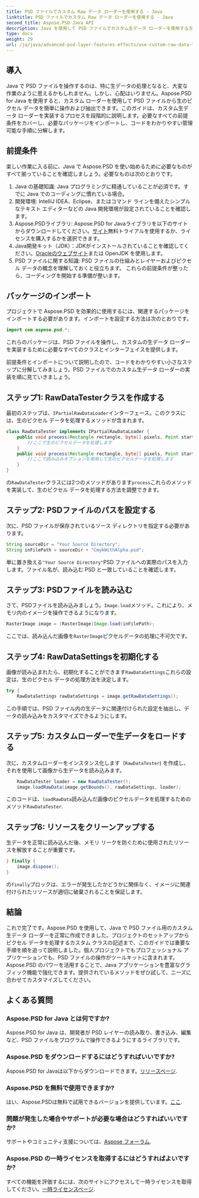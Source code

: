```yaml
---
title: PSD ファイルでカスタム Raw データ ローダーを使用する - Java
linktitle: PSD ファイルでカスタム Raw データ ローダーを使用する - Java
second_title: Aspose.PSD Java API
description: Java を使用して PSD ファイルでカスタム生データ ローダーを使用する方法を学びます。このステップ バイ ステップ ガイドでは、セットアップからリソースのクリーンアップまですべてをカバーしています。
type: docs
weight: 29
url: /ja/java/advanced-psd-layer-features-effects/use-custom-raw-data-loader-psd-files/
---
```

## 導入
Java で PSD ファイルを操作するのは、特に生データの処理となると、大変な作業のように思えるかもしれません。しかし、心配はいりません。Aspose.PSD for Java を使用すると、カスタム ローダーを使用して PSD ファイルから生のピクセル データを簡単に操作および抽出できます。このガイドは、カスタム生データ ローダーを実装するプロセスを段階的に説明します。必要なすべての前提条件をカバーし、必要なパッケージをインポートし、コードをわかりやすい管理可能な手順に分解します。
## 前提条件
楽しい作業に入る前に、Java で Aspose.PSD を使い始めるために必要なものがすべて揃っていることを確認しましょう。必要なものは次のとおりです。
1. Java の基礎知識: Java プログラミングに精通していることが必須です。すでに Java でのコーディングに慣れている場合。
2. 開発環境: IntelliJ IDEA、Eclipse、またはコマンド ラインを備えたシンプルなテキスト エディターなどの Java 開発環境が設定されていることを確認します。
3.  Aspose.PSDライブラリ: Aspose.PSD for Javaライブラリを以下のサイトからダウンロードしてください。[サイト](https://releases.aspose.com/psd/java/)無料トライアルを使用するか、ライセンスを購入するかを選択できます。
4. Java開発キット（JDK）：JDKがインストールされていることを確認してください。[Oracleのウェブサイト](https://www.oracle.com/java/technologies/javase-jdk11-downloads.html)または OpenJDK を使用します。
5. PSD ファイルに関する知識: PSD ファイルの仕組みとレイヤーおよびピクセル データの概念を理解しておくと役立ちます。
これらの前提条件が整ったら、コーディングを開始する準備が整います。

## パッケージのインポート
プロジェクトで Aspose.PSD を効果的に使用するには、関連するパッケージをインポートする必要があります。インポートを設定する方法は次のとおりです。
```java
import com.aspose.psd.*;
```
これらのパッケージは、PSD ファイルを操作し、カスタムの生データ ローダーを実装するために必要なすべてのクラスとインターフェイスを提供します。

前提条件とインポートについて説明したので、コードをわかりやすい小さなステップに分解してみましょう。PSD ファイルでのカスタム生データ ローダーの実装を順に見ていきましょう。
## ステップ1: RawDataTesterクラスを作成する
最初のステップは、`IPartialRawDataLoader`インターフェース。このクラスには、生のピクセル データを処理するメソッドが含まれます。
```java
class RawDataTester implements IPartialRawDataLoader {
    public void process(Rectangle rectangle, byte[] pixels, Point start, Point end) {
        //ここで生のピクセルデータを処理します
    }
    public void process(Rectangle rectangle, byte[] pixels, Point start, Point end, LoadOptions loadOptions) {
        //ここで読み込みオプションを使用して生のピクセルデータを処理します
    }
}
```
の`RawDataTester`クラスには2つのメソッドがあります`process`これらのメソッドを実装して、生のピクセル データを処理する方法を調整できます。 
## ステップ2: PSDファイルのパスを設定する
次に、PSD ファイルが保存されているソース ディレクトリを指定する必要があります。
```java
String sourceDir = "Your Source Directory";
String inFilePath = sourceDir + "CmykWithAlpha.psd";
```
単に置き換える`"Your Source Directory"`PSD ファイルへの実際のパスを入力します。ファイル名が、読み込む PSD と一致していることを確認します。
## ステップ3: PSDファイルを読み込む
さて、PSDファイルを読み込みましょう。`Image.load`メソッド。これにより、メモリ内のイメージを操作できるようになります。
```java
RasterImage image = (RasterImage)Image.load(inFilePath);
```
ここでは、読み込んだ画像を`RasterImage`ピクセルデータの処理に不可欠です。
## ステップ4: RawDataSettingsを初期化する
画像が読み込まれたら、初期化することができます`RawDataSettings`これらの設定は、生のピクセル データの処理方法を決定します。
```java
try {
    RawDataSettings rawDataSettings = image.getRawDataSettings();
```
この手順では、PSD ファイル内の生データに関連付けられた設定を抽出し、データの読み込みをカスタマイズできるようにします。
## ステップ5: カスタムローダーで生データをロードする
次に、カスタムローダーをインスタンス化します（`RawDataTester`) を作成し、それを使用して画像から生データを読み込みます。
```java
    RawDataTester loader = new RawDataTester();
    image.loadRawData(image.getBounds(), rawDataSettings, loader);
```
このコードは、`loadRawData`読み込んだ画像のピクセルデータを処理するためのメソッド`RawDataTester`.
## ステップ6: リソースをクリーンアップする
生データを正常に読み込んだ後、メモリ リークを防ぐために使用されたリソースを解放することが重要です。
```java
} finally {
    image.dispose();
}
```
の`finally`ブロックは、エラーが発生したかどうかに関係なく、イメージに関連付けられたリソースが適切に破棄されることを保証します。

## 結論
これで完了です。Aspose.PSD を使用して、Java で PSD ファイル用のカスタム生データ ローダーを正常に作成できました。プロジェクトのセットアップからピクセル データを処理するカスタム クラスの記述まで、このガイドでは重要な手順を順を追って説明しました。個人プロジェクトでもプロフェッショナル アプリケーションでも、PSD ファイルの操作がツールキットに含まれます。
Aspose.PSD のパワーを活用することで、Java アプリケーションを豊富なグラフィック機能で強化できます。提供されているメソッドをぜひ試して、ニーズに合わせてカスタマイズしてください。

## よくある質問
### Aspose.PSD for Java とは何ですか?  
Aspose.PSD for Java は、開発者が PSD レイヤーの読み取り、書き込み、編集など、PSD ファイルをプログラムで操作できるようにするライブラリです。
### Aspose.PSD をダウンロードするにはどうすればいいですか?  
 Aspose.PSD for Javaは以下からダウンロードできます。[リリースページ](https://releases.aspose.com/psd/java/).
### Aspose.PSD を無料で使用できますか?  
はい、Aspose.PSDは無料で試用できるバージョンを提供しています。[ここ](https://releases.aspose.com/).
### 問題が発生した場合やサポートが必要な場合はどうすればいいですか?  
サポートやコミュニティ支援については、[Aspose フォーラム](https://forum.aspose.com/c/psd/34).
### Aspose.PSD の一時ライセンスを取得するにはどうすればよいですか?  
すべての機能を評価するには、次のサイトにアクセスして一時ライセンスを取得してください。[一時ライセンスページ](https://purchase.aspose.com/temporary-license/).